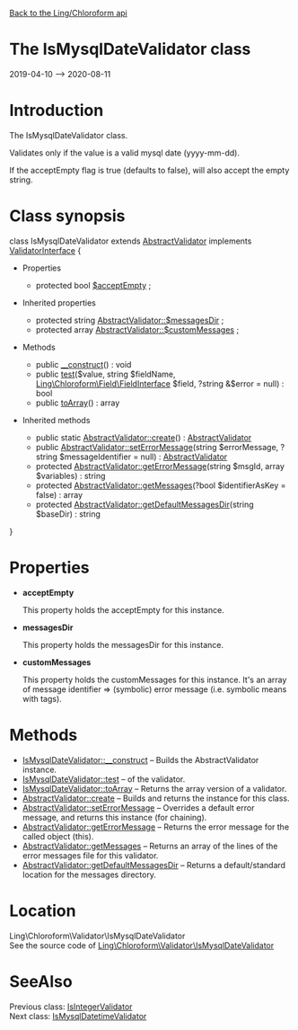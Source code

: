 [Back to the Ling/Chloroform api](https://github.com/lingtalfi/Chloroform/blob/master/doc/api/Ling/Chloroform.md)



The IsMysqlDateValidator class
================
2019-04-10 --> 2020-08-11






Introduction
============

The IsMysqlDateValidator class.

Validates only if the value is a valid mysql date (yyyy-mm-dd).

If the acceptEmpty flag is true (defaults to false), will also accept the empty string.



Class synopsis
==============


class <span class="pl-k">IsMysqlDateValidator</span> extends [AbstractValidator](https://github.com/lingtalfi/Chloroform/blob/master/doc/api/Ling/Chloroform/Validator/AbstractValidator.md) implements [ValidatorInterface](https://github.com/lingtalfi/Chloroform/blob/master/doc/api/Ling/Chloroform/Validator/ValidatorInterface.md) {

- Properties
    - protected bool [$acceptEmpty](#property-acceptEmpty) ;

- Inherited properties
    - protected string [AbstractValidator::$messagesDir](#property-messagesDir) ;
    - protected array [AbstractValidator::$customMessages](#property-customMessages) ;

- Methods
    - public [__construct](https://github.com/lingtalfi/Chloroform/blob/master/doc/api/Ling/Chloroform/Validator/IsMysqlDateValidator/__construct.md)() : void
    - public [test](https://github.com/lingtalfi/Chloroform/blob/master/doc/api/Ling/Chloroform/Validator/IsMysqlDateValidator/test.md)($value, string $fieldName, [Ling\Chloroform\Field\FieldInterface](https://github.com/lingtalfi/Chloroform/blob/master/doc/api/Ling/Chloroform/Field/FieldInterface.md) $field, ?string &$error = null) : bool
    - public [toArray](https://github.com/lingtalfi/Chloroform/blob/master/doc/api/Ling/Chloroform/Validator/IsMysqlDateValidator/toArray.md)() : array

- Inherited methods
    - public static [AbstractValidator::create](https://github.com/lingtalfi/Chloroform/blob/master/doc/api/Ling/Chloroform/Validator/AbstractValidator/create.md)() : [AbstractValidator](https://github.com/lingtalfi/Chloroform/blob/master/doc/api/Ling/Chloroform/Validator/AbstractValidator.md)
    - public [AbstractValidator::setErrorMessage](https://github.com/lingtalfi/Chloroform/blob/master/doc/api/Ling/Chloroform/Validator/AbstractValidator/setErrorMessage.md)(string $errorMessage, ?string $messageIdentifier = null) : [AbstractValidator](https://github.com/lingtalfi/Chloroform/blob/master/doc/api/Ling/Chloroform/Validator/AbstractValidator.md)
    - protected [AbstractValidator::getErrorMessage](https://github.com/lingtalfi/Chloroform/blob/master/doc/api/Ling/Chloroform/Validator/AbstractValidator/getErrorMessage.md)(string $msgId, array $variables) : string
    - protected [AbstractValidator::getMessages](https://github.com/lingtalfi/Chloroform/blob/master/doc/api/Ling/Chloroform/Validator/AbstractValidator/getMessages.md)(?bool $identifierAsKey = false) : array
    - protected [AbstractValidator::getDefaultMessagesDir](https://github.com/lingtalfi/Chloroform/blob/master/doc/api/Ling/Chloroform/Validator/AbstractValidator/getDefaultMessagesDir.md)(string $baseDir) : string

}




Properties
=============

- <span id="property-acceptEmpty"><b>acceptEmpty</b></span>

    This property holds the acceptEmpty for this instance.
    
    

- <span id="property-messagesDir"><b>messagesDir</b></span>

    This property holds the messagesDir for this instance.
    
    

- <span id="property-customMessages"><b>customMessages</b></span>

    This property holds the customMessages for this instance.
    It's an array of message identifier => (symbolic) error message (i.e. symbolic means with tags).
    
    



Methods
==============

- [IsMysqlDateValidator::__construct](https://github.com/lingtalfi/Chloroform/blob/master/doc/api/Ling/Chloroform/Validator/IsMysqlDateValidator/__construct.md) &ndash; Builds the AbstractValidator instance.
- [IsMysqlDateValidator::test](https://github.com/lingtalfi/Chloroform/blob/master/doc/api/Ling/Chloroform/Validator/IsMysqlDateValidator/test.md) &ndash; of the validator.
- [IsMysqlDateValidator::toArray](https://github.com/lingtalfi/Chloroform/blob/master/doc/api/Ling/Chloroform/Validator/IsMysqlDateValidator/toArray.md) &ndash; Returns the array version of a validator.
- [AbstractValidator::create](https://github.com/lingtalfi/Chloroform/blob/master/doc/api/Ling/Chloroform/Validator/AbstractValidator/create.md) &ndash; Builds and returns the instance for this class.
- [AbstractValidator::setErrorMessage](https://github.com/lingtalfi/Chloroform/blob/master/doc/api/Ling/Chloroform/Validator/AbstractValidator/setErrorMessage.md) &ndash; Overrides a default error message, and returns this instance (for chaining).
- [AbstractValidator::getErrorMessage](https://github.com/lingtalfi/Chloroform/blob/master/doc/api/Ling/Chloroform/Validator/AbstractValidator/getErrorMessage.md) &ndash; Returns the error message for the called object (this).
- [AbstractValidator::getMessages](https://github.com/lingtalfi/Chloroform/blob/master/doc/api/Ling/Chloroform/Validator/AbstractValidator/getMessages.md) &ndash; Returns an array of the lines of the error messages file for this validator.
- [AbstractValidator::getDefaultMessagesDir](https://github.com/lingtalfi/Chloroform/blob/master/doc/api/Ling/Chloroform/Validator/AbstractValidator/getDefaultMessagesDir.md) &ndash; Returns a default/standard location for the messages directory.





Location
=============
Ling\Chloroform\Validator\IsMysqlDateValidator<br>
See the source code of [Ling\Chloroform\Validator\IsMysqlDateValidator](https://github.com/lingtalfi/Chloroform/blob/master/Validator/IsMysqlDateValidator.php)



SeeAlso
==============
Previous class: [IsIntegerValidator](https://github.com/lingtalfi/Chloroform/blob/master/doc/api/Ling/Chloroform/Validator/IsIntegerValidator.md)<br>Next class: [IsMysqlDatetimeValidator](https://github.com/lingtalfi/Chloroform/blob/master/doc/api/Ling/Chloroform/Validator/IsMysqlDatetimeValidator.md)<br>

